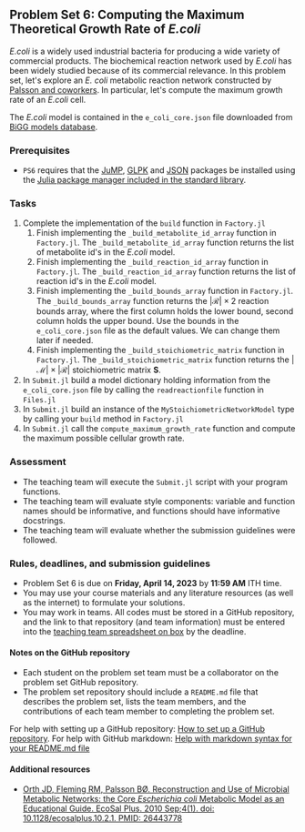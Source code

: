 ## Problem Set 6: Computing the Maximum Theoretical Growth Rate of _E.coli_

_E.coli_ is a widely used industrial bacteria for producing a wide variety of commercial products. The biochemical reaction network used by _E.coli_ has been widely studied because of its commercial relevance. In this problem set, let's explore an _E. coli_ metabolic reaction network constructed by [Palsson and coworkers](https://pubmed.ncbi.nlm.nih.gov/26443778/). In particular, let's compute the maximum growth rate of an _E.coli_ cell.

The _E.coli_ model is contained in the `e_coli_core.json` file downloaded from [BiGG models database](http://bigg.ucsd.edu/models/e_coli_core).

### Prerequisites
* `PS6` requires that the [JuMP](https://jump.dev/JuMP.jl/stable/), [GLPK](https://github.com/jump-dev/GLPK.jl) and [JSON](https://github.com/JuliaIO/JSON.jl) packages be installed using the [Julia package manager included in the standard library](https://docs.julialang.org/en/v1/stdlib/Pkg/).

### Tasks
1. Complete the implementation of the `build` function in `Factory.jl`
    1. Finish implementing the `_build_metabolite_id_array` function in `Factory.jl`. The `_build_metabolite_id_array` function returns the list of metabolite id's in the _E.coli_ model.
    1. Finish implementing the `_build_reaction_id_array` function in `Factory.jl`. The `_build_reaction_id_array` function returns the list of reaction id's in the _E.coli_ model.
    1. Finish implementing the `_build_bounds_array` function in `Factory.jl`. The `_build_bounds_array` function returns the $|\mathcal{R}|\times{2}$ reaction bounds array, where the first column holds the lower bound, second column holds the upper bound. Use the bounds in the `e_coli_core.json` file as the default values. We can change them later if needed.
    1. Finish implementing the `_build_stoichiometric_matrix` function in `Factory.jl`. The `_build_stoichiometric_matrix` function returns the $|\mathcal{M}|\times|\mathcal{R}|$ stoichiometric matrix $\mathbf{S}$.
1. In `Submit.jl` build a model dictionary holding information from the `e_coli_core.json` file by calling the `readreactionfile` function in `Files.jl`
1. In `Submit.jl` build an instance of the `MyStoichiometricNetworkModel` type by calling your `build` method in `Factory.jl`
1. In `Submit.jl` call the `compute_maximum_growth_rate` function and compute the maximum possible cellular growth rate.

### Assessment
* The teaching team will execute the `Submit.jl` script with your program functions. 
* The teaching team will evaluate style components: variable and function names should be informative, and functions should have informative docstrings. 
* The teaching team will evaluate whether the submission guidelines were followed.

### Rules, deadlines, and submission guidelines
* Problem Set 6 is due on __Friday, April 14, 2023__ by __11:59 AM__ ITH time. 
* You may use your course materials and any literature resources (as well as the internet) to formulate your solutions.
* You may work in teams. All codes must be stored in a GitHub repository, and the link to that repository (and team information) must be entered into the [teaching team spreadsheet on box](https://cornell.box.com/s/77qu4ubry3wgkw8p7s0qrfl0lb5u0spb) by the deadline. 

#### Notes on the GitHub repository
* Each student on the problem set team must be a collaborator on the problem set GitHub repository. 
* The problem set repository should include a `README.md` file that describes the problem set, lists the team members, and the contributions of each team member to completing the problem set.

For help with setting up a GitHub repository: [How to set up a GitHub repository](https://docs.github.com/en/repositories/creating-and-managing-repositories/creating-a-new-repository). For help with GitHub markdown: [Help with markdown syntax for your README.md file](https://docs.github.com/en/get-started/writing-on-github/getting-started-with-writing-and-formatting-on-github/basic-writing-and-formatting-syntax)

#### Additional resources
* [Orth JD, Fleming RM, Palsson BØ. Reconstruction and Use of Microbial Metabolic Networks: the Core _Escherichia coli_ Metabolic Model as an Educational Guide. EcoSal Plus. 2010 Sep;4(1). doi: 10.1128/ecosalplus.10.2.1. PMID: 26443778](https://pubmed.ncbi.nlm.nih.gov/26443778/)